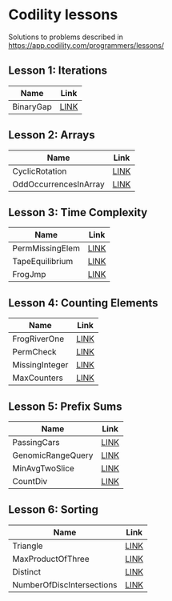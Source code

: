 # Codility lessons #

Solutions to problems described in https://app.codility.com/programmers/lessons/

## Lesson 1: Iterations
Name      | Link
--------- | ----
BinaryGap | [LINK](https://app.codility.com/demo/results/trainingRPZ39Q-CTA/ "100% result")

## Lesson 2: Arrays
Name                  | Link
----------------------| ----
CyclicRotation        | [LINK](https://app.codility.com/demo/results/trainingVAKV7S-DB3/ "100% result")
OddOccurrencesInArray | [LINK](https://app.codility.com/demo/results/trainingH9GZCC-KKX/ "100% result")

## Lesson 3: Time Complexity
Name            | Link
----------------| ----
PermMissingElem | [LINK](https://app.codility.com/demo/results/trainingF5C6RH-8BZ/ "100% result")
TapeEquilibrium | [LINK](https://app.codility.com/demo/results/training6SRBA6-93T/ "100% result")
FrogJmp         | [LINK](https://app.codility.com/demo/results/trainingFNYVD8-BC3/ "100% result")

## Lesson 4: Counting Elements
Name           | Link
---------------| ----
FrogRiverOne   | [LINK](https://app.codility.com/demo/results/trainingPVWM8S-V7J/ "100% result")
PermCheck      | [LINK](https://app.codility.com/demo/results/trainingVSRNFV-NJU/ "100% result")
MissingInteger | [LINK](https://app.codility.com/demo/results/trainingX5QGBS-NJB/ "100% result")
MaxCounters    | [LINK](https://app.codility.com/demo/results/training57BC5B-M3B/ "100% result")

## Lesson 5: Prefix Sums
Name              | Link
------------------| ----
PassingCars       | [LINK](https://app.codility.com/demo/results/trainingQ8RZJN-4J6/ "100% result")
GenomicRangeQuery | [LINK](https://app.codility.com/demo/results/trainingS58RVG-9UV/ "100% result")
MinAvgTwoSlice    | [LINK](https://app.codility.com/demo/results/trainingKKKNFD-FYK/ "100% result")
CountDiv          | [LINK](https://app.codility.com/demo/results/trainingYC49JJ-VAB/ "100% result")

## Lesson 6: Sorting
Name                      | Link
--------------------------| ----
Triangle                  | [LINK](https://app.codility.com/demo/results/trainingYT87A2-BJH/ "100% result")
MaxProductOfThree         | [LINK](https://app.codility.com/demo/results/trainingTCTY6F-AHZ/ "100% result")
Distinct                  | [LINK](https://app.codility.com/demo/results/training4W9S7D-Z6U/ "100% result")
NumberOfDiscIntersections | [LINK](https://app.codility.com/demo/results/trainingNDMAJ3-TZU/ "100% result")